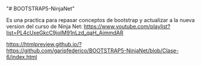 "# BOOTSTRAP5-NinjaNet" 

Es una practica para repasar conceptos de bootstrap y actualizar a la nueva version del curso de Ninja Net:
https://www.youtube.com/playlist?list=PL4cUxeGkcC9joIM91nLzd_qaH_AimmdAR

https://htmlpreview.github.io/?https://github.com/garipfederico/BOOTSTRAP5-NinjaNet/blob/Clase-6/index.html
